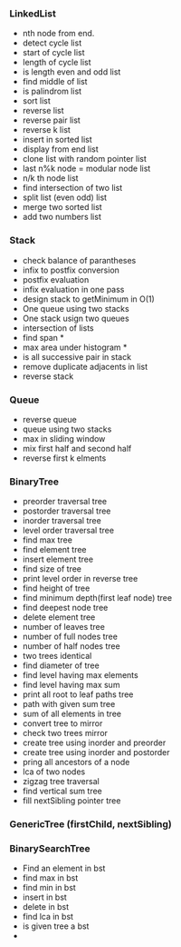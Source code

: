 ### LinkedList
- nth node from end.
- detect cycle list
- start of cycle list
- length of cycle list
- is length even and odd list
- find middle of list
- is palindrom list
- sort list
- reverse list
- reverse pair list
- reverse k list
- insert in sorted list
- display from end list
- clone list with random pointer list
- last n%k node = modular node list
- n/k th node list
- find intersection of two list
- split list (even odd) list
- merge two sorted list
- add two numbers list

### Stack
- check balance of parantheses
- infix to postfix conversion
- postfix evaluation
- infix evaluation in one pass
- design stack to getMinimum in O(1)
- One queue using two stacks
- One stack usign two queues
- intersection of lists
- find span *
- max area under histogram *
- is all successive pair in stack
- remove duplicate adjacents in list
- reverse stack

### Queue
- reverse queue
- queue using two stacks
- max in sliding window
- mix first half and second half
- reverse first k elments

### BinaryTree
- preorder traversal tree 
- postorder traversal tree
- inorder traversal tree
- level order traversal tree
- find max tree
- find element tree
- insert element tree
- find size of tree
- print level order in reverse tree
- find height of tree
- find minimum depth(first leaf node) tree
- find deepest node tree
- delete element tree
- number of leaves tree
- number of full nodes tree
- number of half nodes tree
- two trees identical 
- find diameter of tree
- find level having max elements
- find level having max sum
- print all root to leaf paths tree
- path with given sum tree
- sum of all elements in tree
- convert tree to mirror
- check two trees mirror
- create tree using inorder and preorder
- create tree using inorder and postorder
- pring all ancestors of a node
- lca of two nodes
- zigzag tree traversal
- find vertical sum tree
- fill nextSibling pointer tree

### GenericTree (firstChild, nextSibling)



### BinarySearchTree

- Find an element in bst
- find max in bst
- find min in bst
- insert in bst
- delete in bst
- find lca in bst
- is given tree a bst
- 









